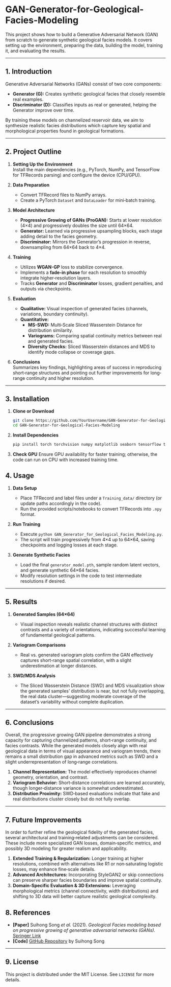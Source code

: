 # GAN-Generator-for-Geological-Facies-Modeling

This project shows how to build a Generative Adversarial Network (GAN) from scratch to generate synthetic geological facies models. It covers setting up the environment, preparing the data, building the model, training it, and evaluating the results.

---

## **1. Introduction**

Generative Adversarial Networks (GANs) consist of two core components:  
- **Generator (G):** Creates synthetic geological facies that closely resemble real examples.  
- **Discriminator (D):** Classifies inputs as real or generated, helping the Generator improve over time.  

By training these models on channelized reservoir data, we aim to synthesize realistic facies distributions which capture key spatial and morphological properties found in geological formations.

---

## **2. Project Outline**

1. **Setting Up the Environment**  
   Install the main dependencies (e.g., PyTorch, NumPy, and TensorFlow for TFRecords parsing) and configure the device (CPU/GPU).

2. **Data Preparation**  
   - Convert TFRecord files to NumPy arrays.  
   - Create a PyTorch `Dataset` and `DataLoader` for mini‐batch training.  

3. **Model Architecture**  
   - **Progressive Growing of GANs (ProGAN):** Starts at lower resolution (4×4) and progressively doubles the size until 64×64.  
   - **Generator:** Learned via progressive upsampling blocks, each stage adding detail to the facies geometry.  
   - **Discriminator:** Mirrors the Generator’s progression in reverse, downsampling from 64×64 back to 4×4.

4. **Training**  
   - Utilizes **WGAN-GP** loss to stabilize convergence.  
   - Implements a **fade‐in phase** for each resolution to smoothly integrate higher‐resolution layers.  
   - Tracks **Generator** and **Discriminator** losses, gradient penalties, and outputs via checkpoints.

5. **Evaluation**  
   - **Qualitative:** Visual inspection of generated facies (channels, variations, boundary continuity).  
   - **Quantitative:**  
     - **MS-SWD:** Multi‐Scale Sliced Wasserstein Distance for distribution similarity.  
     - **Variograms:** Comparing spatial continuity metrics between real and generated facies.  
     - **Diversity Checks:** Sliced Wasserstein distances and MDS to identify mode collapse or coverage gaps.

6. **Conclusions**  
   Summarizes key findings, highlighting areas of success in reproducing short‐range structures and pointing out further improvements for long‐range continuity and higher resolution.

---

## **3. Installation**

1. **Clone or Download**  
   ```bash
   git clone https://github.com/YourUsername/GAN-Generator-for-Geological-Facies-Modeling.git
   cd GAN-Generator-for-Geological-Facies-Modeling

2. **Install Dependencies**
   ```bash
   pip install torch torchvision numpy matplotlib seaborn tensorflow tqdm

3. **Check GPU**
    Ensure GPU availability for faster training; otherwise, the code can run on CPU with increased training time.

## **4. Usage**

1. **Data Setup**  
   - Place TFRecord and label files under a `Training_data/` directory (or update paths accordingly in the code).  
   - Run the provided scripts/notebooks to convert TFRecords into `.npy` format.

2. **Run Training**  
   - Execute `python GAN_Generator_for_Geological_Facies_Modeling.py`.  
   - The script will train progressively from 4×4 up to 64×64, saving checkpoints and logging losses at each stage.

3. **Generate Synthetic Facies**  
   - Load the final `generator_model.pth`, sample random latent vectors, and generate synthetic 64×64 facies.  
   - Modify resolution settings in the code to test intermediate resolutions if desired.

---

## **5. Results**

1. **Generated Samples (64×64)**  
   - Visual inspection reveals realistic channel structures with distinct contrasts and a variety of orientations, indicating successful learning of fundamental geological patterns.

2. **Variogram Comparisons**  
   - Real vs. generated variogram plots confirm the GAN effectively captures short‐range spatial correlation, with a slight underestimation at longer distances.

3. **SWD/MDS Analysis**  
   - The Sliced Wasserstein Distance (SWD) and MDS visualization show the generated samples’ distribution is near, but not fully overlapping, the real data cluster—suggesting moderate coverage of the dataset’s variability without complete duplication.

---

## **6. Conclusions**

Overall, the progressive growing GAN pipeline demonstrates a strong capacity for capturing channelized patterns, short‐range continuity, and facies contrasts. While the generated models closely align with real geological data in terms of visual appearance and variogram trends, there remains a small distribution gap in advanced metrics such as SWD and a slight underrepresentation of long‐range correlations.

1. **Channel Representation:** The model effectively reproduces channel geometry, orientation, and contrast.  
2. **Variogram Behavior:** Short‐distance correlations are learned accurately, though longer‐distance variance is somewhat underestimated.  
3. **Distribution Proximity:** SWD‐based evaluations indicate that fake and real distributions cluster closely but do not fully overlap.

---

## **7. Future Improvements**

In order to further refine the geological fidelity of the generated facies, several architectural and training‐related adjustments can be considered. These include more specialized GAN losses, domain‐specific metrics, and possibly 3D modeling for greater realism and applicability.

1. **Extended Training & Regularization:** Longer training at higher resolutions, combined with alternatives like R1 or non‐saturating logistic losses, may enhance fine‐scale details.  
2. **Advanced Architectures:** Incorporating StyleGAN2 or skip connections can preserve sharper facies boundaries and improve spatial continuity.  
3. **Domain‐Specific Evaluation & 3D Extensions:** Leveraging morphological metrics (channel connectivity, width distributions) and shifting to 3D data will better capture realistic geological complexity.

## **8. References**

- **[Paper]** Suihong Song *et al.* (2021). *Geological Facies modeling based on progressive growing of generative adversarial networks (GANs).* [Springer Link](https://link.springer.com/article/10.1007/s10596-021-10059-w)  
- **[Code]** [GitHub Repository](https://github.com/SuihongSong/GeoModeling_Unconditional_ProGAN/) by Suihong Song

---

## **9. License**

This project is distributed under the MIT License. See `LICENSE` for more details.
